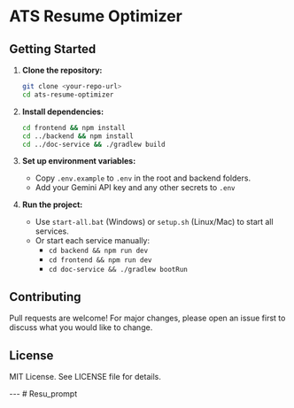 # ATS Resume Optimizer

## Getting Started

1. **Clone the repository:**
   ```bash
   git clone <your-repo-url>
   cd ats-resume-optimizer
   ```

2. **Install dependencies:**
   ```bash
   cd frontend && npm install
   cd ../backend && npm install
   cd ../doc-service && ./gradlew build
   ```

3. **Set up environment variables:**
   - Copy `.env.example` to `.env` in the root and backend folders.
   - Add your Gemini API key and any other secrets to `.env`

4. **Run the project:**
   - Use `start-all.bat` (Windows) or `setup.sh` (Linux/Mac) to start all services.
   - Or start each service manually:
     - `cd backend && npm run dev`
     - `cd frontend && npm run dev`
     - `cd doc-service && ./gradlew bootRun`

## Contributing

Pull requests are welcome! For major changes, please open an issue first to discuss what you would like to change.

## License

MIT License. See LICENSE file for details.

--- #   R e s u _ p r o m p t  
 